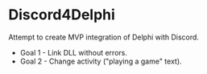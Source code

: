 # Discord4Delphi

Attempt to create MVP integration of Delphi with Discord.

- Goal 1 - Link DLL without errors.
- Goal 2 - Change activity ("playing a game" text).
